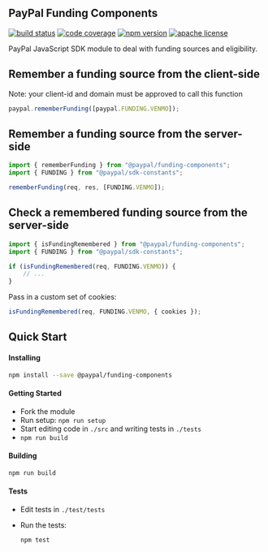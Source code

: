 ## PayPal Funding Components

[![build status][build-badge]][build]
[![code coverage][coverage-badge]][coverage]
[![npm version][version-badge]][package]
[![apache license][license-badge]][license]

[build-badge]: https://img.shields.io/github/workflow/status/paypal/paypal-funding-components/build?logo=github&style=flat-square
[build]: https://github.com/paypal/paypal-funding-components/actions?query=workflow%3Abuild
[coverage-badge]: https://img.shields.io/codecov/c/github/paypal/paypal-funding-components.svg?style=flat-square
[coverage]: https://codecov.io/github/paypal/paypal-funding-components/
[version-badge]: https://img.shields.io/npm/v/@paypal/funding-components.svg?style=flat-square
[package]: https://www.npmjs.com/package/@paypal/funding-components
[license-badge]: https://img.shields.io/npm/l/@paypal/funding-components.svg?style=flat-square
[license]: https://github.com/paypal/paypal-funding-components/blob/main/LICENSE

PayPal JavaScript SDK module to deal with funding sources and eligibility.

## Remember a funding source from the client-side

Note: your client-id and domain must be approved to call this function

```javascript
paypal.rememberFunding([paypal.FUNDING.VENMO]);
```

## Remember a funding source from the server-side

```javascript
import { rememberFunding } from "@paypal/funding-components";
import { FUNDING } from "@paypal/sdk-constants";

rememberFunding(req, res, [FUNDING.VENMO]);
```

## Check a remembered funding source from the server-side

```javascript
import { isFundingRemembered } from "@paypal/funding-components";
import { FUNDING } from "@paypal/sdk-constants";

if (isFundingRemembered(req, FUNDING.VENMO)) {
	// ...
}
```

Pass in a custom set of cookies:

```javascript
isFundingRemembered(req, FUNDING.VENMO, { cookies });
```

## Quick Start

#### Installing

```bash
npm install --save @paypal/funding-components
```

#### Getting Started

- Fork the module
- Run setup: `npm run setup`
- Start editing code in `./src` and writing tests in `./tests`
- `npm run build`

#### Building

```bash
npm run build
```

#### Tests

- Edit tests in `./test/tests`
- Run the tests:

  ```bash
  npm test
  ```
